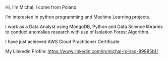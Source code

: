 Hi, I’m Michal, I come from Poland.

I’m interested in python programming and Machine Learning projects.

I work as a Data Analyst using MongoDB, Python and Data Science
libraries to conduct anomalies research with use of Isolation Forest
Algorithm. 

I have just achieved AWS Cloud Practitioner Certificate

My Linkedin Profile: https://www.linkedin.com/in/michal-rolirad-89885b1/ 
